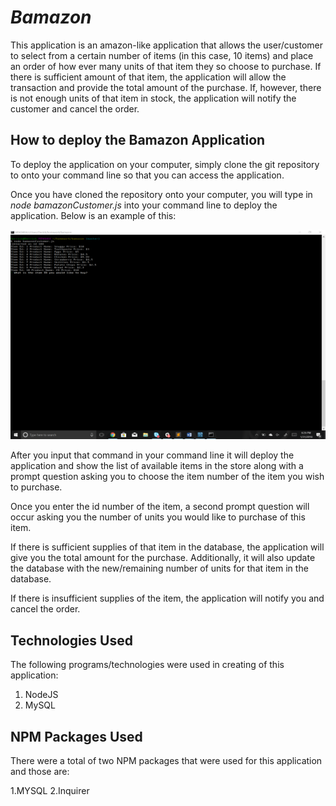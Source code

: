 # *Bamazon*

This application is an amazon-like application that allows the user/customer to select from a certain number of items (in this case, 10 items) and place an order of how ever many units of that item they so choose to purchase. If there is sufficient amount of that item, the application will allow the transaction and provide the total amount of the purchase. If, however, there is not enough units of that item in stock, the application will notify the customer and cancel the order.

## **How to deploy the Bamazon Application**

To deploy the application on your computer, simply clone the git repository to onto your command line so that you can access the application.

Once you have cloned the repository onto your computer, you will type in *node bamazonCustomer.js* into your command line to deploy the application. Below is an example of this:

![Screenshot](Screenshot1.png)


After you input that command in your command line it will deploy the application and show the list of available items in the store along with a prompt question asking you to choose the item number of the item you wish to purchase. 

Once you enter the id number of the item, a second prompt question will occur asking you the number of units you would like to purchase of this item.

If there is sufficient supplies of that item in the database, the application will give you the total amount for the purchase. Additionally, it will also update the database with the new/remaining number of units for that item in the database.

If there is insufficient supplies of the item, the application will notify you and cancel the order.

## **Technologies Used**

The following programs/technologies were used in creating of this application:

1. NodeJS
2. MySQL

## **NPM Packages Used**

There were a total of two NPM packages that were used for this application and those are:

   1.MYSQL
   2.Inquirer
